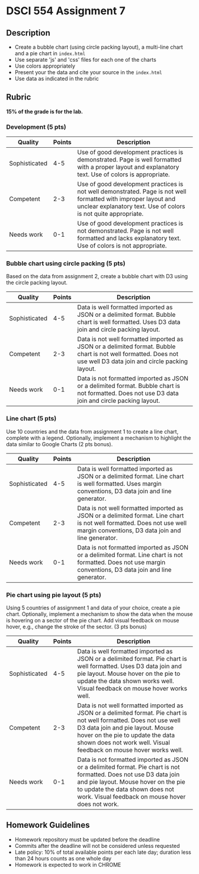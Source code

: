 # DSCI 554 Assignment 7

## Description

- Create a bubble chart (using circle packing layout), a multi-line chart and a pie chart in `index.html`
- Use separate 'js' and 'css' files for each one of the charts
- Use colors appropriately
- Present your the data and cite your source in the `index.html`
- Use data as indicated in the rubric

## Rubric

__15% of the grade is for the lab.__

### Development (5 pts)

| Quality       | Points | Description |
| ------------- | ------ | ----------- |
| Sophisticated | 4-5    | Use of good development practices is demonstrated. Page is well formatted with a proper layout and explanatory text. Use of colors is appropriate. |
| Competent     | 2-3    | Use of good development practices is not well demonstrated. Page is not well formatted with improper layout and unclear explanatory text. Use of colors is not quite appropriate. |
| Needs work    | 0-1    | Use of good development practices is not demonstrated. Page is not well formatted and lacks explanatory text. Use of colors is not appropriate. |

### Bubble chart using circle packing (5 pts)

Based on the data from assignment 2, create a bubble chart with D3 using the circle packing layout.

| Quality       | Points | Description |
| ------------- | ------ | ----------- |
| Sophisticated | 4-5    | Data is well formatted imported as JSON or a delimited format. Bubble chart is well formatted.  Uses D3 data join and circle packing layout. |
| Competent     | 2-3    | Data is not well formatted imported as JSON or a delimited format. Bubble chart is not well formatted. Does not use well D3 data join and circle packing layout. |
| Needs work    | 0-1    | Data is not formatted imported as JSON or a delimited format. Bubble chart is not formatted. Does not use D3 data join and circle packing layout. |

### Line chart (5 pts)

Use 10 countries and the data from assignment 1 to create a line chart, complete with a legend. Optionally, implement a mechanism to highlight the data similar to Google Charts (2 pts bonus).

| Quality       | Points | Description |
| ------------- | ------ | ----------- |
| Sophisticated | 4-5    | Data is well formatted imported as JSON or a delimited format. Line chart is well formatted.  Uses margin conventions, D3 data join and line generator.|
| Competent     | 2-3    | Data is not well formatted imported as JSON or a delimited format. Line chart is not well formatted. Does not use well margin conventions, D3 data join and line generator. |
| Needs work    | 0-1    | Data is not formatted imported as JSON or a delimited format. Line chart is not formatted. Does not use margin conventions, D3 data join and line generator. |

### Pie chart using pie layout (5 pts)

Using 5 countries of assignment 1 and data of your choice, create a pie chart. Optionally, implement a mechanism to show the data when the mouse is hovering on a sector of the pie chart. Add visual feedback on mouse hover, e.g., change the stroke of the sector. (3 pts bonus)

| Quality       | Points | Description |
| ------------- | ------ | ----------- |
| Sophisticated | 4-5    | Data is well formatted imported as JSON or a delimited format. Pie chart is well formatted.  Uses D3 data join and pie layout. Mouse hover on the pie to update the data shown works well. Visual feedback on mouse hover works well. |
| Competent     | 2-3    | Data is not well formatted imported as JSON or a delimited format. Pie chart is not well formatted.  Does not use well D3 data join and pie layout. Mouse hover on the pie to update the data shown does not work well. Visual feedback on mouse hover works well. |
| Needs work    | 0-1    | Data is not formatted imported as JSON or a delimited format. Pie chart is not formatted.  Does not use D3 data join and pie layout. Mouse hover on the pie to update the data shown does not work. Visual feedback on mouse hover does not work. |

## Homework Guidelines

- Homework repository must be updated before the deadline
- Commits after the deadline will not be considered unless requested
- Late policy: 10% of total available points per each late day; duration less than 24 hours counts as one whole day
- Homework is expected to work in CHROME
